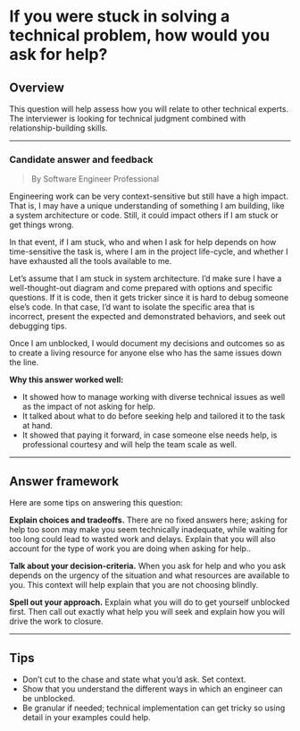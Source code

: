 # If you were stuck in solving a technical problem, how would you ask for help?

## Overview
This question will help assess how you will relate to other technical experts. The interviewer is looking for technical judgment combined with relationship-building skills.

---

### Candidate answer and feedback
> By Software Engineer Professional

Engineering work can be very context-sensitive but still have a high impact. That is, I may have a unique understanding of something I am building, like a system architecture or code. Still, it could impact others if I am stuck or get things wrong.

In that event, if I am stuck, who and when I ask for help depends on how time-sensitive the task is, where I am in the project life-cycle, and whether I have exhausted all the tools available to me.

Let’s assume that I am stuck in system architecture. I’d make sure I have a well-thought-out diagram and come prepared with options and specific questions. If it is code, then it gets tricker since it is hard to debug someone else’s code. In that case, I’d want to isolate the specific area that is incorrect, present the expected and demonstrated behaviors, and seek out debugging tips.

Once I am unblocked, I would document my decisions and outcomes so as to create a living resource for anyone else who has the same issues down the line.

**Why this answer worked well:**

* It showed how to manage working with diverse technical issues as well as the impact of not asking for help.
* It talked about what to do before seeking help and tailored it to the task at hand.
* It showed that paying it forward, in case someone else needs help, is professional courtesy and will help the team scale as well.

---

## Answer framework
Here are some tips on answering this question:

**Explain choices and tradeoffs.** There are no fixed answers here; asking for help too soon may make you seem technically inadequate, while waiting for too long could lead to wasted work and delays. Explain that you will also account for the type of work you are doing when asking for help..

**Talk about your decision-criteria.** When you ask for help and who you ask depends on the urgency of the situation and what resources are available to you. This context will help explain that you are not choosing blindly.

**Spell out your approach.** Explain what you will do to get yourself unblocked first. Then call out exactly what help you will seek and explain how you will drive the work to closure.

---

## Tips

* Don’t cut to the chase and state what you’d ask. Set context.
* Show that you understand the different ways in which an engineer can be unblocked.
* Be granular if needed; technical implementation can get tricky so using detail in your examples could help.
